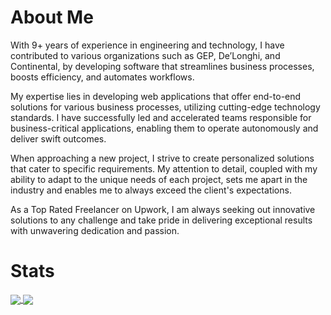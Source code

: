 # About Me

With 9+ years of experience in engineering and technology, I have contributed to various organizations such as GEP, De’Longhi, and Continental, by developing software that streamlines business processes, boosts efficiency, and automates workflows.

My expertise lies in developing web applications that offer end-to-end solutions for various business processes, utilizing cutting-edge technology standards. I have successfully led and accelerated teams responsible for business-critical applications, enabling them to operate autonomously and deliver swift outcomes.

When approaching a new project, I strive to create personalized solutions that cater to specific requirements. My attention to detail, coupled with my ability to adapt to the unique needs of each project, sets me apart in the industry and enables me to always exceed the client's expectations.

As a Top Rated Freelancer on Upwork, I am always seeking out innovative solutions to any challenge and take pride in delivering exceptional results with unwavering dedication and passion.

# Stats

<a href = "https://github.com/abv-solutions?tab=repositories">
  <img src = "https://github-readme-stats.vercel.app/api?username=abv-solutions&count_private=true&show_icons=true&theme=dark&include_all_commits=true" align = "center" />
</a>

<a href = "https://github.com/abv-solutions?tab=repositories">
  <img src = "https://github-readme-stats.vercel.app/api/top-langs/?username=abv-solutions&langs_count=10&theme=dark&layout=compact&card_width=270" align = "center" />
</a>
